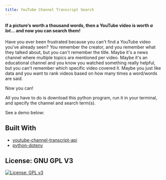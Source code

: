 ```yaml
---
title: YouTube Channel Transcript Search
---
```


#### If a picture’s worth a thousand words, then a YouTube video is worth *a lot*... and now you can search them!

Have you ever been frustrated because you can't find a YouTube video you've already seen? You remember the creator, and you remember what they talked about, but you can't remember the title. Maybe it's a news channel where multiple topics are mentioned per video. Maybe it's an educational channel and you know you watched something really helpful, but you can't remember which specific video covered it. Maybe you just like data and you want to rank videos based on how many times a word/words are said.

Now you can!

All you have to do is download this python program, run it in your terminal, and specify the channel and search term(s). 

See a demo below:




## Built With
- [youtube-channel-transcript-api](https://pypi.org/project/youtube-transcript-api/)
- [python-dotenv](https://pypi.org/project/python-dotenv/)


## License: GNU GPL V3
[![License: GPL v3](https://img.shields.io/badge/License-GPLv3-blue.svg)](https://www.gnu.org/licenses/gpl-3.0)    
<!-- `[![License: GPL v3](https://img.shields.io/badge/License-GPLv3-blue.svg)](https://www.gnu.org/licenses/gpl-3.0)` -->
